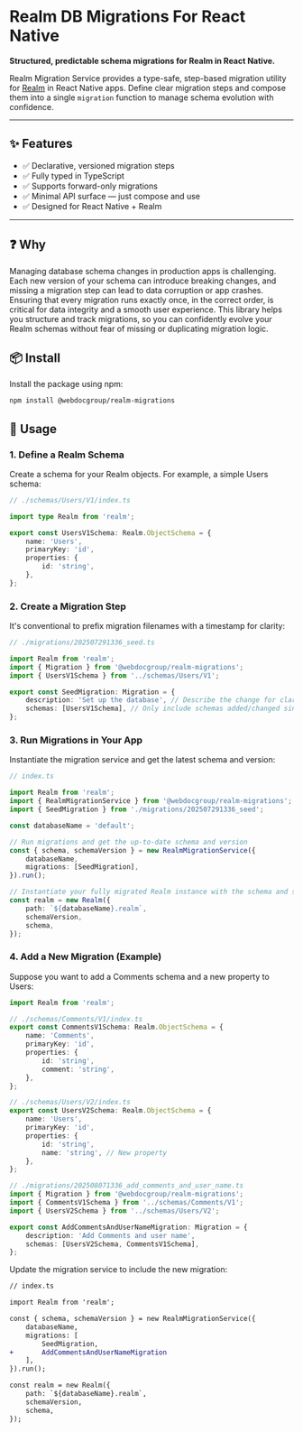 # Realm DB Migrations For React Native

**Structured, predictable schema migrations for Realm in React Native.**

Realm Migration Service provides a type-safe, step-based migration utility for [Realm](https://www.mongodb.com/docs/atlas/device-sdks/sdk/react-native/) in React Native apps. Define clear migration steps and compose them into a single `migration` function to manage schema evolution with confidence.

---

## ✨ Features

- ✅ Declarative, versioned migration steps
- ✅ Fully typed in TypeScript
- ✅ Supports forward-only migrations
- ✅ Minimal API surface — just compose and use
- ✅ Designed for React Native + Realm

---

## ❓ Why

Managing database schema changes in production apps is challenging. Each new version of your schema can introduce breaking changes, and missing a migration step can lead to data corruption or app crashes. Ensuring that every migration runs exactly once, in the correct order, is critical for data integrity and a smooth user experience. This library helps you structure and track migrations, so you can confidently evolve your Realm schemas without fear of missing or duplicating migration logic.

## 📦 Install

Install the package using npm:

```sh
npm install @webdocgroup/realm-migrations
```

## 🚀 Usage

### 1. Define a Realm Schema

Create a schema for your Realm objects. For example, a simple Users schema:

```ts
// ./schemas/Users/V1/index.ts

import type Realm from 'realm';

export const UsersV1Schema: Realm.ObjectSchema = {
    name: 'Users',
    primaryKey: 'id',
    properties: {
        id: 'string',
    },
};
```

### 2. Create a Migration Step

It's conventional to prefix migration filenames with a timestamp for clarity:

```ts
// ./migrations/202507291336_seed.ts

import Realm from 'realm';
import { Migration } from '@webdocgroup/realm-migrations';
import { UsersV1Schema } from '../schemas/Users/V1';

export const SeedMigration: Migration = {
    description: 'Set up the database', // Describe the change for clarity
    schemas: [UsersV1Schema], // Only include schemas added/changed since last migration
};
```

### 3. Run Migrations in Your App

Instantiate the migration service and get the latest schema and version:

```ts
// index.ts

import Realm from 'realm';
import { RealmMigrationService } from '@webdocgroup/realm-migrations';
import { SeedMigration } from './migrations/202507291336_seed';

const databaseName = 'default';

// Run migrations and get the up-to-date schema and version
const { schema, schemaVersion } = new RealmMigrationService({
    databaseName,
    migrations: [SeedMigration],
}).run();

// Instantiate your fully migrated Realm instance with the schema and schema version provided
const realm = new Realm({
    path: `${databaseName}.realm`,
    schemaVersion,
    schema,
});
```

### 4. Add a New Migration (Example)

Suppose you want to add a Comments schema and a new property to Users:

```ts
import Realm from 'realm';

// ./schemas/Comments/V1/index.ts
export const CommentsV1Schema: Realm.ObjectSchema = {
    name: 'Comments',
    primaryKey: 'id',
    properties: {
        id: 'string',
        comment: 'string',
    },
};

// ./schemas/Users/V2/index.ts
export const UsersV2Schema: Realm.ObjectSchema = {
    name: 'Users',
    primaryKey: 'id',
    properties: {
        id: 'string',
        name: 'string', // New property
    },
};

// ./migrations/202508071336_add_comments_and_user_name.ts
import { Migration } from '@webdocgroup/realm-migrations';
import { CommentsV1Schema } from '../schemas/Comments/V1';
import { UsersV2Schema } from '../schemas/Users/V2';

export const AddCommentsAndUserNameMigration: Migration = {
    description: 'Add Comments and user name',
    schemas: [UsersV2Schema, CommentsV1Schema],
};
```

Update the migration service to include the new migration:

```diff
// index.ts

import Realm from 'realm';

const { schema, schemaVersion } = new RealmMigrationService({
    databaseName,
    migrations: [
        SeedMigration,
+       AddCommentsAndUserNameMigration
    ],
}).run();

const realm = new Realm({
    path: `${databaseName}.realm`,
    schemaVersion,
    schema,
});
```
